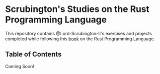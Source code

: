 # Scrubington's Studies on the Rust Programming Language

This repository contains @Lord-Scrubington-II's exercises and projects  
completed while following this [book](https://doc.rust-lang.org/book/title-page.html) on the Rust Programming Language.

## Table of Contents

Coming Soon!
